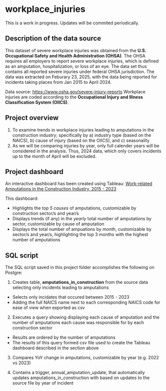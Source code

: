 # workplace_injuries
This is a work in progress. Updates will be commited periodically.

## Description of the data source
This dataset of severe workplace injuries was obtained from  the **U.S. Occupational Safety and Health Administration (OHSA)**. The OHSA requires all employers to report severe workplace injuries, which is defined as an amputation, hospitalization, or loss of an eye. The data set thus contains all reported severe injuries under federal OHSA jurisdiction. 
The data was extracted on Feburary 23, 2025, with the data being reported for incidents taking places from Jan 2015 to April 2024. 

Data source: https://www.osha.gov/severe-injury-reports
Workplace injuries are coded according to the **Occupational Injury and Illness Classification System (OIICS)**. 

## Project overview
1. To examine trends in workplace injuries leading to amputations in the construction industry; specifically by a) industry type (based on the NAICS), b) cause of injury (based on the OIICS), and c) seasonality
2. As we will be comparing injuries by year, only full calender years will be considered in the analysis. Thus, 2024 data, which only covers incidents up to the month of April will be excluded.

## Project dashboard
An interactive dashboard has been created using Tableau: [Work-related Amputations in the Construction Industry, 2015 - 2023](https://public.tableau.com/views/AmputationsintheConstructionIndustry2015-2023/Dashboard32?:language=en-US&publish=yes&:sid=&:redirect=auth&:display_count=n&:origin=viz_share_link)

This dashboard:
* Highlights the *top 5 causes* of amputations, customizable by construction sector/s and year/s
* Displays trends (if any) in the *yearly* total number of amputations by sector, customizable by cause of amputation
* Displays the total number of ampuations by *month*, customizable by sector/s and year/s, highlighting the top 3 months with the highest number of amputations 
  
## SQL script
The SQL script saved in this project folder accomplishes the following on Postgre:
1. Creates table, **amputations_in_construction** from the source data selecting only incidents leading to amputations
  * Selects only incidates that occured between 2015 - 2023
  * Adding the full NAICS name next to each corresponding NAICS code for ease of view when exported as csv
    
2. Executes a query showing displaying each cause of amputation and the number of amputations each cause was responsible for by each construction sector
  * Results are ordered by the number of amputations
  * The results of this query formed csv file used to create the Tableau dashboard described in the section above

3. Compares YoY change in amputations, customizable by year (e.g. 2022 vs 2023)

4. Contains a trigger, annual_amputation_update, that automatically updates amputations_in_construction with based on updates to the source file by year of incident
